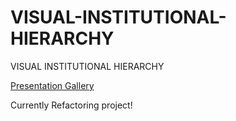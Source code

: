 # VISUAL-INSTITUTIONAL-HIERARCHY
VISUAL INSTITUTIONAL HIERARCHY

[Presentation Gallery](https://www.conncoll.edu/academics/majors-departments-programs/majors-and-minors/ammerman-center-for-arts-and-technology/events/past-events/fall-weekend-2015-events/) 

Currently Refactoring project!
